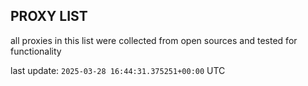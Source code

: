 ## PROXY LIST

all proxies in this list were collected from open sources and tested for functionality

last update: `2025-03-28 16:44:31.375251+00:00` UTC